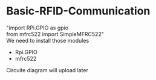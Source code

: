 # Basic-RFID-Communication
"import RPi.GPIO as gpio <br>
from mfrc522 import SimpleMFRC522" <br>
We need to install those modules <br>
* Rpi.GPIO
* mfrc522

Circuite diagram will upload later
